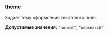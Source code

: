 ### theme

Задает тему оформления текстового поля.

<!-- props:start -->
**Допустимые значения:** `"normal"`, `"websearch"`.
<!-- props:end -->
